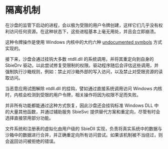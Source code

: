 # 隔离机制

在沙盘的监管下启动的进程，会以极为受限的用户令牌创建，这样它们几乎没有权利访问任何资源。在这种状态下，这些进程基本上毫无用处，并且会立即崩溃。

这种令牌操作是使用 Windows 内核中的大约六种 [undocumented symbols](TokenMagic.md) 方式实现的。

接下来，沙盘会通过挂钩大多数 ntdll.dll 的系统调用，并将其重定向到自身的 SbieDrv 驱动，以此尝试修复受限制的权限。驱动程序随后会评估这些调用，并强制执行沙箱规则，例如：禁止对沙箱外部的写入访问，以及禁止对受限资源的读取访问。

当恶意应用试图解除 ntdll.dll 的挂钩，譬如通过直接系统调用访问 Windows 内核时，内核会检测到受限的用户令牌，相关操作将因为权限不足而失败。

并非所有功能都能通过这种方式恢复，因此沙盘还会挂钩标准 Windows DLL 中的大量其他函数，并通过辅助服务 SbieSvc 提供替代方案和重定向，尽管有时会选择直接禁用部分功能。

文件系统和注册表的虚拟化由用户级的 SbieDll 实现，负责将真实系统中的数据与沙箱中的数据进行合并，并正确重定向所有访问尝试。如果该机制被不当绕过，则会返回访问被拒绝的错误。